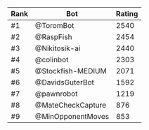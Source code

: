 Rank|Bot|Rating
---|---|---
#1|@ToromBot|2540
#2|@RaspFish|2454
#3|@Nikitosik-ai|2440
#4|@colinbot|2303
#5|@Stockfish-MEDIUM|2071
#6|@DavidsGuterBot|1592
#7|@pawnrobot|1219
#8|@MateCheckCapture|876
#9|@MinOpponentMoves|853
